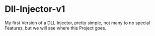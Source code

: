 # Dll-Injector-v1
My first Version of a DLL Injector, pretty simple, not many to no special Features, but we will see where this Project goes.
